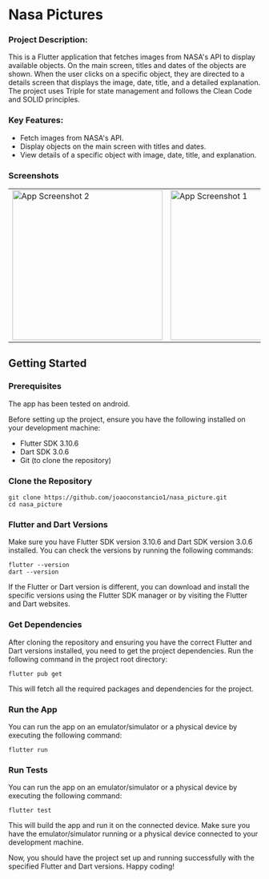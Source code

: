 # Nasa Pictures

### Project Description:

This is a Flutter application that fetches images from NASA's API to display available objects. On the main screen, titles and dates of the objects are shown. When the user clicks on a specific object, they are directed to a details screen that displays the image, date, title, and a detailed explanation. The project uses Triple for state management and follows the Clean Code and SOLID principles.



### Key Features:

- Fetch images from NASA's API.
- Display objects on the main screen with titles and dates.
- View details of a specific object with image, date, title, and explanation.

### Screenshots


<table>
  <tr>
    <td>
      <img src="https://github.com/joaoconstancio1/nasa_picture/assets/34341430/fef20efe-7830-47ef-82f9-c8681208b539" alt="App Screenshot 2" width="300" />    </td>
    <td>
      <img src="https://github.com/joaoconstancio1/nasa_picture/assets/34341430/e28df291-18ec-4706-8529-cc3fe46eebdd" alt="App Screenshot 1" width="300" />    </td>
  </tr>
</table>


## Getting Started

### Prerequisites
The app has been tested on android.

Before setting up the project, ensure you have the following installed on your development machine:

- Flutter SDK 3.10.6
- Dart SDK 3.0.6
- Git (to clone the repository)

### Clone the Repository
```
git clone https://github.com/joaoconstancio1/nasa_picture.git
cd nasa_picture
```

### Flutter and Dart Versions
Make sure you have Flutter SDK version 3.10.6 and Dart SDK version 3.0.6 installed. You can check the versions by running the following commands:

```
flutter --version
dart --version
```

If the Flutter or Dart version is different, you can download and install the specific versions using the Flutter SDK manager or by visiting the Flutter and Dart websites.


### Get Dependencies
After cloning the repository and ensuring you have the correct Flutter and Dart versions installed, you need to get the project dependencies. Run the following command in the project root directory:

```
flutter pub get
```

This will fetch all the required packages and dependencies for the project.

### Run the App
You can run the app on an emulator/simulator or a physical device by executing the following command:

```
flutter run
```

### Run Tests
You can run the app on an emulator/simulator or a physical device by executing the following command:

```
flutter test
```


This will build the app and run it on the connected device. Make sure you have the emulator/simulator running or a physical device connected to your development machine.

Now, you should have the project set up and running successfully with the specified Flutter and Dart versions. Happy coding!








